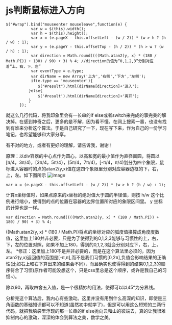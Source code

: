 # js判断鼠标进入方向

```  js{4}
$("#wrap").bind("mouseenter mouseleave",function(e) {
           var w = $(this).width();
           var h = $(this).height();
           var x = (e.pageX - this.offsetLeft - (w / 2)) * (w > h ? (h / w) : 1);
           var y = (e.pageY - this.offsetTop - (h / 2)) * (h > w ? (w / h) : 1);
           var direction = Math.round((((Math.atan2(y, x) * (180 / Math.PI)) + 180) / 90) + 3) % 4; //direction的值为“0,1,2,3”分别对应着“上，右，下，左”
           var eventType = e.type;
           var dirName = new Array('上方','右侧','下方','左侧');
           if(e.type == 'mouseenter'){
              $("#result").html(dirName[direction]+'进入');
          }else{
              $('#result').html(dirName[direction]+'离开');
          }
      });
```
就这么几行代码，将我印象里会有一长串的if else或者switch来完成的事完美的解决掉。在感到神奇之后，更多的是不解，因为看不懂。在网上搜索一番，也没有找到有谁来分析这个算法。于是自己研究了一下，现在写下来，作为自己的一份学习笔记，也希望能够和大家分享。

有不对的地方，或者有更好的理解，请告诉我，谢谢！

原理：以div容器的中心点作为圆心，以高和宽的最小值作为直径画圆，将圆以[π/4，3π/4)，[3π/4，5π/4），[5π/4，7π/4)，[-π/4，π/4)划分为四个象限，鼠标进入容器时的点的atan2(y,x)值在这四个象限里分别对应容器边框的下，右，上，左。如下图所示
![image](http://note.youdao.com/yws/public/resource/c13c6dd61fc4d6a2e2486dad89189a4a/xmlnote/1D142F7295A14404BA023EF3A4456D84/351)

```  js{4}
var x = (e.pageX - this.offsetLeft - (w / 2)) * (w > h ? (h / w) : 1);
```
计算x坐标值时，如果点原来的x坐标的绝对值大于圆的半径值，则按 h/w 这个比例进行缩小，使得到的点的位置在容器的边界位置所对应的象限区间里。 y 坐标的计算也是一样。
```  js{4}
var direction = Math.round((((Math.atan2(y, x) * (180 / Math.PI)) + 180) / 90) + 3) % 4;
```
((Math.atan2(y, x) * (180 / Math.PI)将点的坐标对应的弧度值换算成角度度数值，这里加上180并非必要，只是为了使得到的0,1,2,3能够与习惯性的上，右，下，左的位置对照，如果不加上180，得到的0,1,2,3就会分别对应下，右，上，左。
*修正：这里加上180不是并非必要的，而是在这个算法里必须的，因为atan2(y,x)返回值的范围是[-π,π],而不是我们习惯的[0,2π],负值会影响结果的正确性(比如右上和右下算出来的结果会不同)，而且确实也使得得到的结果0,1,2,3的顺序符合了习惯(原作者可能没想这个，只是css里总是这个顺序，或许是我自己的习惯~)。

除以90，再取四舍五入值，是一个很精妙的用法，使得可以以45°为分界线。

分析完这个算法后，我内心有些激动。这里并没有用到什么高深的知识，即使是三角函数的基础知识都可以不知道(虽然初中就学了)，但是可以用这么短短的三两行代码，就把我脑袋里浮现的那一长串的if else抛向云和山的彼端去，真的让我很难抑制内心的激动，深深的体会到算法之美，数学之美。